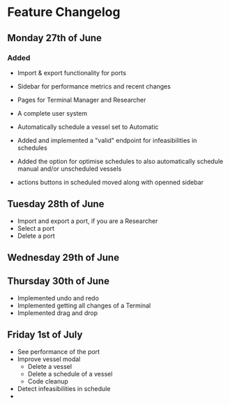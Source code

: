 # Feature Changelog
## Monday 27th of June
### Added
- Import & export functionality for ports
- Sidebar for performance metrics and recent changes
- Pages for Terminal Manager and Researcher
- A complete user system

- Automatically schedule a vessel set to Automatic 
- Added and implemented a "valid" endpoint for infeasibilities in schedules
- Added the option for optimise schedules to also automatically schedule manual and/or unscheduled vessels
- actions buttons in scheduled moved along with openned sidebar

## Tuesday 28th of June
- Import and export a port, if you are a Researcher
- Select a port
- Delete a port

## Wednesday 29th of June


## Thursday 30th of June
 - Implemented undo and redo
 - Implemented getting all changes of a Terminal
 - Implemented drag and drop

## Friday 1st of July
- See performance of the port
- Improve vessel modal
  - Delete a vessel
  - Delete a schedule of a vessel
  - Code cleanup
- Detect infeasibilities in schedule
- 
